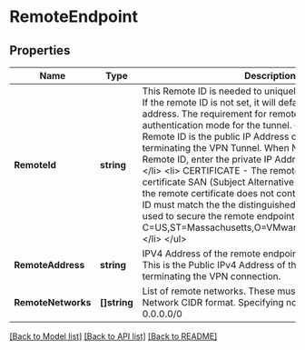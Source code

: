 # RemoteEndpoint

## Properties
Name | Type | Description | Notes
------------ | ------------- | ------------- | -------------
**RemoteId** | **string** | This Remote ID is needed to uniquely identify the peer site. If the remote ID is not set, it will default to the remote IP address. The requirement for remote id depends on the authentication mode for the tunnel. &lt;ul&gt;   &lt;li&gt; PSK - The Remote ID is the public IP Address of the remote device terminating the VPN Tunnel. When NAT is configured on the Remote ID,   enter the private IP Address of the Remote Site.&lt;/li&gt;   &lt;li&gt; CERTIFICATE - The remote ID needs to match the certificate SAN (Subject Alternative Name) if available. If the remote certificate does not contain a SAN,   the remote ID must match the the distinguished name of the certificate used to secure the remote endpoint (for example, C&#x3D;US,ST&#x3D;Massachusetts,O&#x3D;VMware,OU&#x3D;VCD,CN&#x3D;Edge1).&lt;/li&gt; &lt;/ul&gt;  | [optional] [default to null]
**RemoteAddress** | **string** | IPV4 Address of the remote endpoint on the remote site. This is the Public IPv4 Address of the remote device terminating the VPN connection. | [default to null]
**RemoteNetworks** | **[]string** | List of remote networks. These must be specified in normal Network CIDR format. Specifying no value is interpreted as 0.0.0.0/0 | [optional] [default to null]

[[Back to Model list]](../README.md#documentation-for-models) [[Back to API list]](../README.md#documentation-for-api-endpoints) [[Back to README]](../README.md)


